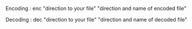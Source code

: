 Encoding : enc "direction to your file" "direction and name of encoded file" 


Decoding : dec "direction to your file" "direction and name of decoded file"

